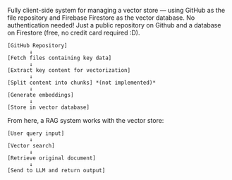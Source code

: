 Fully client-side system for managing a vector store — using GitHub as the file repository and Firebase Firestore as the vector database. No authentication needed! Just a public repository on Github and a database on Firestore (free, no credit card required :D).

```
[GitHub Repository]  
       ↓  
[Fetch files containing key data]  
       ↓  
[Extract key content for vectorization]  
       ↓  
[Split content into chunks] *(not implemented)*  
       ↓  
[Generate embeddings]  
       ↓  
[Store in vector database]
``` 

From here, a RAG system works with the vector store:
```
[User query input]  
       ↓  
[Vector search]  
       ↓  
[Retrieve original document]  
       ↓  
[Send to LLM and return output]  
```